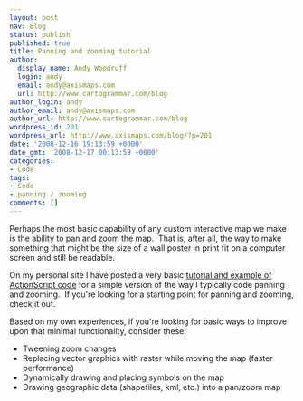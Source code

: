 ```yaml
---
layout: post
nav: Blog
status: publish
published: true
title: Panning and zooming tutorial
author:
  display_name: Andy Woodruff
  login: andy
  email: andy@axismaps.com
  url: http://www.cartogrammar.com/blog
author_login: andy
author_email: andy@axismaps.com
author_url: http://www.cartogrammar.com/blog
wordpress_id: 201
wordpress_url: http://www.axismaps.com/blog/?p=201
date: '2008-12-16 19:13:59 +0000'
date_gmt: '2008-12-17 00:13:59 +0000'
categories:
- Code
tags:
- Code
- panning / zooming
comments: []
---
```

<p>Perhaps the most basic capability of any custom interactive map we make is the ability to pan and zoom the map.  That is, after all, the way to make something that might be the size of a wall poster in print fit on a computer screen and still be readable.</p>
<p>On my personal site I have posted a very basic <a href="http://www.cartogrammar.com/blog/simple-map-panning-and-zooming-with-actionscript/">tutorial and example of ActionScript code</a> for a simple version of the way I typically code panning and zooming.  If you're looking for a starting point for panning and zooming, check it out.</p>
<p>Based on my own experiences, if you're looking for basic ways to improve upon that minimal functionality, consider these:</p>
<ul>
<li>Tweening zoom changes</li>
<li>Replacing vector graphics with raster while moving the map (faster performance)</li>
<li>Dynamically drawing and placing symbols on the map</li>
<li>Drawing geographic data (shapefiles, kml, etc.) into a pan/zoom map</li>
</ul>
